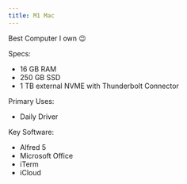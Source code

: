 ```yaml
---
title: M1 Mac
---
```



Best Computer I own 😉

Specs:
- 16 GB RAM
- 250 GB SSD
- 1 TB external NVME with Thunderbolt Connector

Primary Uses:
- Daily Driver


Key Software:
- Alfred 5
- Microsoft Office
- iTerm
- iCloud